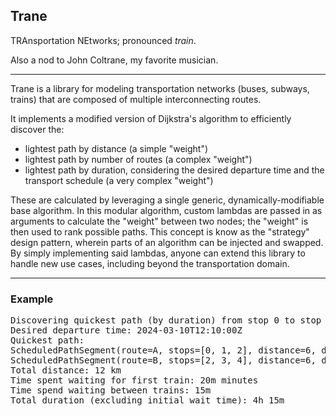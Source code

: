 ## Trane

TRAnsportation NEtworks; pronounced _train_.

Also a nod to John Coltrane, my favorite musician.

<hr>

Trane is a library for modeling transportation networks (buses, subways, trains) that are composed of multiple interconnecting routes.

It implements a modified version of Dijkstra's algorithm to efficiently discover the:

- lightest path by distance (a simple "weight")
- lightest path by number of routes (a complex "weight")
- lightest path by duration, considering the desired departure time and the transport schedule (a very complex "weight")

These are calculated by leveraging a single generic, dynamically-modifiable base algorithm. In this modular algorithm, custom lambdas are passed in as arguments to calculate the "weight" between two nodes; the "weight" is then used to rank possible paths. This concept is know as the "strategy" design pattern, wherein parts of an algorithm can be injected and swapped. By simply implementing said lambdas, anyone can extend this library to handle new use cases, including beyond the transportation domain.

<hr>

### Example

<pre>
Discovering quickest path (by duration) from stop 0 to stop 4
Desired departure time: 2024-03-10T12:10:00Z
Quickest path:
ScheduledPathSegment(route=A, stops=[0, 1, 2], distance=6, departure=2024-03-10T12:30:00Z, arrival=2024-03-10T14:30:00Z)
ScheduledPathSegment(route=B, stops=[2, 3, 4], distance=6, departure=2024-03-10T14:45:00Z, arrival=2024-03-10T16:45:00Z)
Total distance: 12 km
Time spent waiting for first train: 20m minutes
Time spend waiting between trains: 15m
Total duration (excluding initial wait time): 4h 15m
</pre>